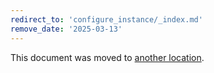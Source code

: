 ```yaml
---
redirect_to: 'configure_instance/_index.md'
remove_date: '2025-03-13'
---
```


<!-- markdownlint-disable -->
<!-- vale off -->

This document was moved to [another location](configure_instance/_index.md).

<!-- This redirect file can be deleted after <2025-03-13>. -->
<!-- Redirects that point to other docs in the same project expire in three months. -->
<!-- Redirects that point to docs in a different project or site (link is not relative and starts with `https:`) expire in one year. -->
<!-- Before deletion, see: https://docs.gitlab.com/ee/development/documentation/redirects.html -->
